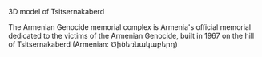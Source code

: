 3D model of Tsitsernakaberd 

The Armenian Genocide memorial complex is Armenia's official memorial dedicated to the victims of the Armenian Genocide, built in 1967 on the hill of Tsitsernakaberd (Armenian: Ծիծեռնակաբերդ)
